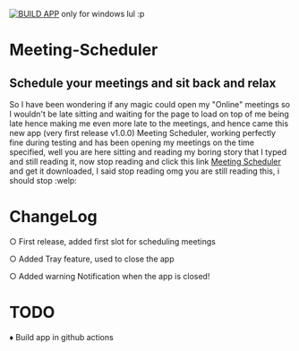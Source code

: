 [![BUILD APP](https://github.com/Nigelrex/Meeting-Scheduler/actions/workflows/build.yml/badge.svg?branch=main)](https://github.com/Nigelrex/Meeting-Scheduler/actions/workflows/build.yml) only for windows lul :p

# Meeting-Scheduler

## Schedule your meetings and sit back and relax

 So I have been wondering if any magic could open my "Online" meetings so I wouldn't be late sitting and waiting for the page to load on top of me being late hence making me even more late to the meetings, and hence came this new app (very first release v1.0.0) Meeting Scheduler, working perfectly fine during testing and has been opening my meetings on the time specified, well you are here sitting and reading my boring story that I typed and still reading it, now stop reading and click this link [Meeting Scheduler](https://github.com/Nigelrex/Meeting-Scheduler/releases/tag/v1.0.0) and get it downloaded, I said stop reading omg you are still reading this, i should stop :welp:

# ChangeLog

○ First release, added first slot for scheduling meetings

○ Added Tray feature, used to close the app

○ Added warning Notification when the app is closed! 
# TODO
♦ Build app in github actions


